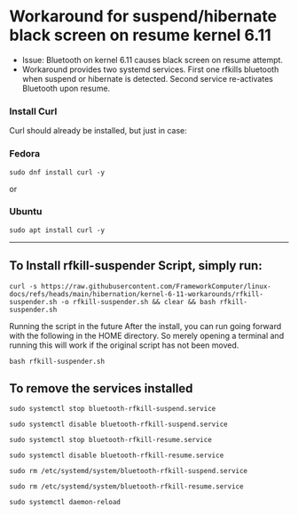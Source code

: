 # Workaround for suspend/hibernate black screen on resume kernel 6.11

- Issue: Bluetooth on kernel 6.11 causes black screen on resume attempt.
- Workaround provides two systemd services. First one rfkills bluetooth when suspend or hibernate is detected. Second service re-activates Bluetooth upon resume.

### Install Curl

Curl should already be installed, but just in case:

### Fedora
```
sudo dnf install curl -y
```

or

### Ubuntu
```
sudo apt install curl -y
```

------------------------------------------------------------------------------------------------------------------------------

## To Install rfkill-suspender Script, simply run:

```
curl -s https://raw.githubusercontent.com/FrameworkComputer/linux-docs/refs/heads/main/hibernation/kernel-6-11-workarounds/rfkill-suspender.sh -o rfkill-suspender.sh && clear && bash rfkill-suspender.sh
```

Running the script in the future
After the install, you can run going forward with the following in the HOME directory. So merely opening a terminal and running this will work if the original script has not been moved.

```
bash rfkill-suspender.sh
```

## To remove the services installed

```
sudo systemctl stop bluetooth-rfkill-suspend.service
```

```
sudo systemctl disable bluetooth-rfkill-suspend.service
```

```
sudo systemctl stop bluetooth-rfkill-resume.service
```

```
sudo systemctl disable bluetooth-rfkill-resume.service
```

```
sudo rm /etc/systemd/system/bluetooth-rfkill-suspend.service
```

```
sudo rm /etc/systemd/system/bluetooth-rfkill-resume.service
```

```
sudo systemctl daemon-reload
```
